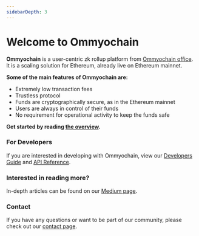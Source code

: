 ```yaml
---
sidebarDepth: 3
---
```


# Welcome to Ommyochain

**Ommyochain** is a user-centric zk rollup platform from [Ommyochain office](https://ommyochain.io). It is a scaling solution for
Ethereum, already live on Ethereum mainnet.

<!-- using HTML style instead of Markdown ## since our formatter screams when a title is punctuated -->

<b>Some of the main features of Ommyochain are:</b>

- Extremely low transaction fees
- Trustless protocol
- Funds are cryptographically secure, as in the Ethereum mainnet
- Users are always in control of their funds
- No requirement for operational activity to keep the funds safe

<b>Get started by reading [the overview](/userdocs/intro).</b>

<!-- markdownlint-disable MD001 -->

### For Developers

If you are interested in developing with Ommyochain, view our [Developers Guide](/dev/) and [API Reference](/api).

### Interested in reading more?

In-depth articles can be found on our [Medium page](https://medium.com/ommyochain).

### Contact

If you have any questions or want to be part of our community, please check out our [contact page](/contact).
